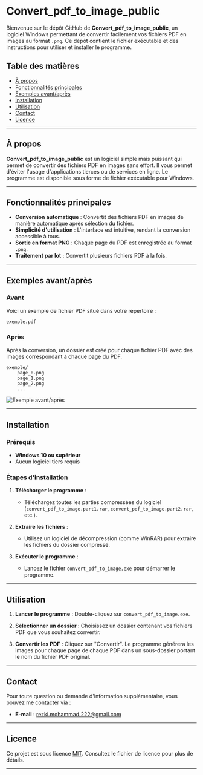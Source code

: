 # Convert_pdf_to_image_public

Bienvenue sur le dépôt GitHub de **Convert_pdf_to_image_public**, un logiciel Windows permettant de convertir facilement vos fichiers PDF en images au format `.png`. Ce dépôt contient le fichier exécutable et des instructions pour utiliser et installer le programme.

## Table des matières
- [À propos](#à-propos)
- [Fonctionnalités principales](#fonctionnalités-principales)
- [Exemples avant/après](#exemples-avantaprès)
- [Installation](#installation)
- [Utilisation](#utilisation)
- [Contact](#contact)
- [Licence](#licence)

---

## À propos

**Convert_pdf_to_image_public** est un logiciel simple mais puissant qui permet de convertir des fichiers PDF en images sans effort. Il vous permet d'éviter l'usage d'applications tierces ou de services en ligne. Le programme est disponible sous forme de fichier exécutable pour Windows.

---

## Fonctionnalités principales

- **Conversion automatique** : Convertit des fichiers PDF en images de manière automatique après sélection du fichier.
- **Simplicité d'utilisation** : L'interface est intuitive, rendant la conversion accessible à tous.
- **Sortie en format PNG** : Chaque page du PDF est enregistrée au format `.png`.
- **Traitement par lot** : Convertit plusieurs fichiers PDF à la fois.

---

## Exemples avant/après

### Avant
Voici un exemple de fichier PDF situé dans votre répertoire :

```plaintext
exemple.pdf
```

### Après
Après la conversion, un dossier est créé pour chaque fichier PDF avec des images correspondant à chaque page du PDF.

```plaintext
exemple/
    page_0.png
    page_1.png
    page_2.png
    ...
```

![Exemple avant/après](path_to_image_in_repo)

---

## Installation

### Prérequis

- **Windows 10 ou supérieur**
- Aucun logiciel tiers requis

### Étapes d'installation

1. **Télécharger le programme** :

   - Téléchargez toutes les parties compressées du logiciel (`convert_pdf_to_image.part1.rar`, `convert_pdf_to_image.part2.rar`, etc.).
   
2. **Extraire les fichiers** :
   - Utilisez un logiciel de décompression (comme WinRAR) pour extraire les fichiers du dossier compressé.
   
3. **Exécuter le programme** :
   - Lancez le fichier `convert_pdf_to_image.exe` pour démarrer le programme.

---

## Utilisation

1. **Lancer le programme** : Double-cliquez sur `convert_pdf_to_image.exe`.

2. **Sélectionner un dossier** : Choisissez un dossier contenant vos fichiers PDF que vous souhaitez convertir.

3. **Convertir les PDF** : Cliquez sur "Convertir". Le programme générera les images pour chaque page de chaque PDF dans un sous-dossier portant le nom du fichier PDF original.

---

## Contact

Pour toute question ou demande d'information supplémentaire, vous pouvez me contacter via :
- **E-mail** : rezki.mohammad.222@gmail.com

---

## Licence

Ce projet est sous licence [MIT](LICENSE). Consultez le fichier de licence pour plus de détails.

---

